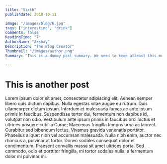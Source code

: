 ```yaml
---
title: "Sixth"
publishdate: 2018-10-11

image: "/images/blog/6.jpg"
tags: ["interesting", "drink"]
comments: false
ReadingTime: "7"
AuthorName: "Akshay"
Description: "The Blog Creator"
Thumbnail: "/images/author.png"
Summary: "This is a dummy post summary. We need to keep atleast this much length. Aenean semper libero quis dictum dapibus. Nulla egestas vitae augue eu rutrum. Duis ullamcorper dictum ipsum."

---
```

# This is another post
Lorem ipsum dolor sit amet, consectetur adipiscing elit. Aenean semper libero quis dictum dapibus. Nulla egestas vitae augue eu rutrum. Duis ullamcorper dictum ipsum. Interdum et malesuada fames ac ante ipsum primis in faucibus. Suspendisse tortor dui, fermentum non dapibus id, volutpat non odio. Vestibulum ante ipsum primis in faucibus orci luctus et ultrices posuere cubilia Curae; Maecenas fringilla tempus urna ac laoreet. Curabitur sed bibendum lectus. Vivamus gravida venenatis porttitor. Phasellus aliquet nibh vel accumsan malesuada. Nulla nibh enim, auctor nec rhoncus a, pulvinar at tortor. Donec sodales consequat dolor et condimentum. Praesent convallis massa sit amet ultrices porta. Sed commodo, odio et porttitor fringilla, mi tortor sodales nulla, a fermentum dolor mi pulvinar mi. 
